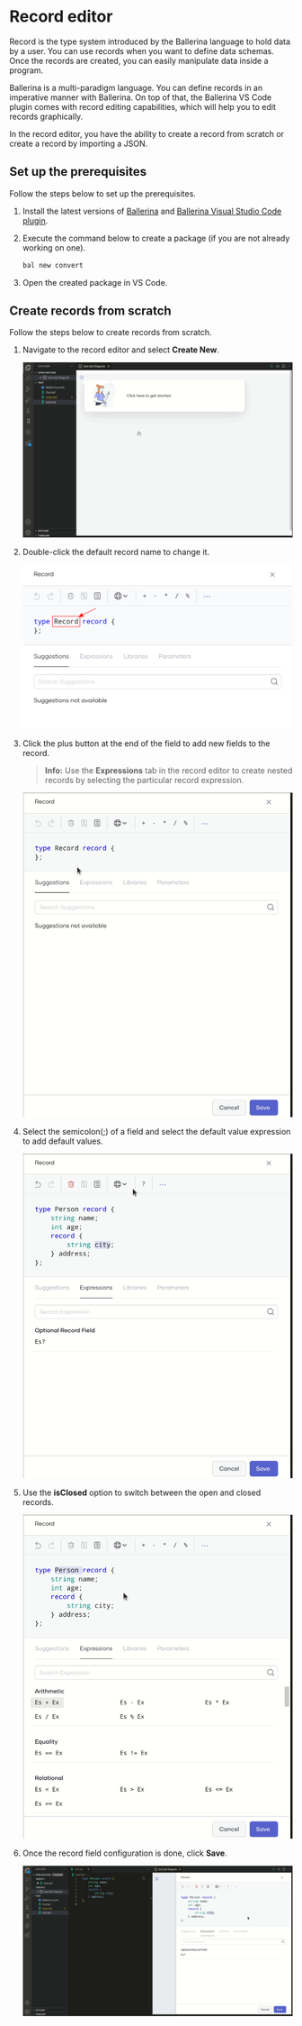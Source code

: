# Record editor

Record is the type system introduced by the Ballerina language to hold data by a user. You can use records when you want to define data schemas. Once the records are created, you can easily manipulate data inside a program.

Ballerina is a multi-paradigm language. You can define records in an imperative manner with Ballerina. On top of that, the Ballerina VS Code plugin comes with record editing capabilities, which will help you to edit records graphically.

In the record editor, you have the ability to create a record from scratch or create a record by importing a JSON.

## Set up the prerequisites

Follow the steps below to set up the prerequisites.

1. Install the latest versions of [Ballerina](https://ballerina.io/downloads/) and [Ballerina Visual Studio Code plugin](https://marketplace.visualstudio.com/items?itemName=wso2.ballerina).

2. Execute the command below to create a package (if you are not already working on one).

    ```bash
    bal new convert
    ```

3. Open the created package in VS Code.

## Create records from scratch

Follow the steps below to create records from scratch.

1. Navigate to the record editor and select **Create New**.

    ![Create new record](../img/record-editor/create-new.gif "Create new record via record editor")

2. Double-click the default record name to change it.

    ![Change record name](../img/record-editor/change-record-name.png "Change record name via record editor")

3. Click the plus button at the end of the field to add new fields to the record.

    >**Info:** Use the **Expressions** tab in the record editor to create nested records by selecting the particular record expression.

    ![Add fields](../img/record-editor/add-fields.gif "Add fields to a record")

4. Select the semicolon(;) of a field and select the default value expression to add default values.

    ![Add default value](../img/record-editor/default-value.gif "Add default value to a field")

5. Use the **isClosed** option to switch between the open and closed records.

    ![Open Close](../img/record-editor/open-close-switch.gif "Switch between Open and Closed records")

6. Once the record field configuration is done, click **Save**.

    ![Save create new record](../img/record-editor/save-create-new.gif "Save the newly created record")

